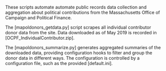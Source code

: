 These scripts automate automate public records data collection and aggregation about political contributions from the Massachusetts Office of Campaign and Political Finance.

The [mapoldonors_getdata.py] script scrapes all individual contributor donor data from the site.  Data downloaded as of May 2019 is recorded in [OCPF_IndividualContributor.zip].

The [mapoldonors_summarize.py] generates aggregated summaries of the downloaded data, providing configuration hooks to filter and group the donor data in different ways.  The configuration is controlled by a configuration file, such as the provided [default.ini].
